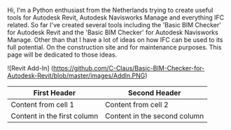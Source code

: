 Hi, I'm a Python enthusiast from the Netherlands trying to create useful tools for Autodesk Revit, Autodesk Navisworks Manage and everything IFC related.
So far I've created several tools including the 'Basic BIM Checker' for Autodesk Revit and the 'Basic BIM Checker' for Autodesk Navisworks Manage. Other than that I have a lot of ideas on how IFC can be used to its full potential. On the construction site and for maintenance purposes. This page will be dedicated to those ideas.

![Revit Add-In] (https://github.com/C-Claus/Basic-BIM-Checker-for-Autodesk-Revit/blob/master/images/Addln.PNG)

First Header | Second Header
------------ | -------------
Content from cell 1 | Content from cell 2
Content in the first column | Content in the second column
